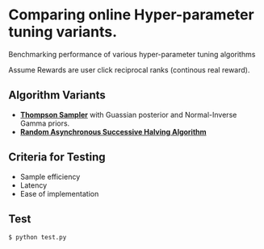 # Comparing online Hyper-parameter tuning variants.
Benchmarking performance of various hyper-parameter tuning algorithms

Assume Rewards are user click reciprocal ranks (continous real reward).

## Algorithm Variants

* [**Thompson Sampler**](https://www.cs.ubc.ca/labs/lci/mlrg/slides/2019_summer_6_thompson_sampling.pdf) with Guassian posterior and Normal-Inverse Gamma priors.
* [**Random Asynchronous Successive Halving Algorithm**](https://arxiv.org/pdf/1810.05934)

## Criteria for Testing
* Sample efficiency
* Latency
* Ease of implementation

## Test
```bash
$ python test.py
```
